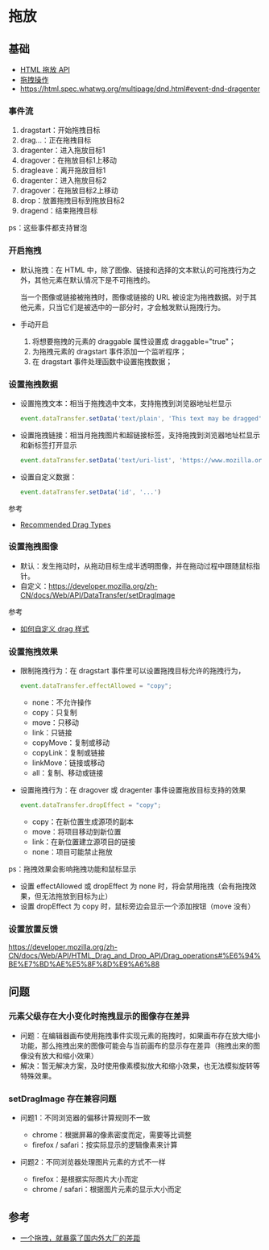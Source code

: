 # 拖放

## 基础

- [HTML 拖放 API](https://developer.mozilla.org/zh-CN/docs/Web/API/HTML_Drag_and_Drop_API)
- [拖拽操作](https://developer.mozilla.org/zh-CN/docs/Web/API/HTML_Drag_and_Drop_API/Drag_operations#dragfeedback)
- https://html.spec.whatwg.org/multipage/dnd.html#event-dnd-dragenter

### 事件流

1. dragstart：开始拖拽目标
2. drag...：正在拖拽目标
3. dragenter：进入拖放目标1
4. dragover：在拖放目标1上移动
5. dragleave：离开拖放目标1
6. dragenter：进入拖放目标2
7. dragover：在拖放目标2上移动
8. drop：放置拖拽目标到拖放目标2
9. dragend：结束拖拽目标

ps：这些事件都支持冒泡

### 开启拖拽

- 默认拖拽：在 HTML 中，除了图像、链接和选择的文本默认的可拖拽行为之外，其他元素在默认情况下是不可拖拽的。

    当一个图像或链接被拖拽时，图像或链接的 URL 被设定为拖拽数据。对于其他元素，只当它们是被选中的一部分时，才会触发默认拖拽行为。

- 手动开启

    1. 将想要拖拽的元素的 draggable 属性设置成 draggable="true"；
    2. 为拖拽元素的 dragstart 事件添加一个监听程序；
    3. 在 dragstart 事件处理函数中设置拖拽数据；

### 设置拖拽数据

- 设置拖拽文本：相当于拖拽选中文本，支持拖拽到浏览器地址栏显示

    ```js
    event.dataTransfer.setData('text/plain', 'This text may be dragged')
    ```

- 设置拖拽链接：相当月拖拽图片和超链接标签，支持拖拽到浏览器地址栏显示和新标签打开显示

    ```js
    event.dataTransfer.setData('text/uri-list', 'https://www.mozilla.org')
    ```

- 设置自定义数据：

    ```js
    event.dataTransfer.setData('id', '...')
    ```

参考

- [Recommended Drag Types](https://developer.mozilla.org/en-US/docs/Web/API/HTML_Drag_and_Drop_API/Recommended_drag_types)

### 设置拖拽图像

- 默认：发生拖动时，从拖动目标生成半透明图像，并在拖动过程中跟随鼠标指针。
- 自定义：https://developer.mozilla.org/zh-CN/docs/Web/API/DataTransfer/setDragImage

参考

- [如何自定义 drag 样式](https://segmentfault.com/a/1190000041881296)

### 设置拖拽效果

- 限制拖拽行为：在 dragstart 事件里可以设置拖拽目标允许的拖拽行为，

    ```js
    event.dataTransfer.effectAllowed = "copy";
    ```

    - none：不允许操作
    - copy：只复制
    - move：只移动
    - link：只链接
    - copyMove：复制或移动
    - copyLink：复制或链接
    - linkMove：链接或移动
    - all：复制、移动或链接

- 设置拖拽行为：在 dragover 或 dragenter 事件设置拖放目标支持的效果

    ```js
    event.dataTransfer.dropEffect = "copy";
    ```

    - copy：在新位置生成源项的副本
    - move：将项目移动到新位置
    - link：在新位置建立源项目的链接
    - none：项目可能禁止拖放


ps：拖拽效果会影响拖拽功能和鼠标显示

- 设置 effectAllowed 或 dropEffect 为 none 时，将会禁用拖拽（会有拖拽效果，但无法拖放到目标为止）
- 设置 dropEffect 为 copy 时，鼠标旁边会显示一个添加按钮（move 没有）

### 设置放置反馈

https://developer.mozilla.org/zh-CN/docs/Web/API/HTML_Drag_and_Drop_API/Drag_operations#%E6%94%BE%E7%BD%AE%E5%8F%8D%E9%A6%88

## 问题

### 元素父级存在大小变化时拖拽显示的图像存在差异

- 问题：在编辑器画布使用拖拽事件实现元素的拖拽时，如果画布存在放大缩小功能，那么拖拽出来的图像可能会与当前画布的显示存在差异（拖拽出来的图像没有放大和缩小效果）
- 解决：暂无解决方案，及时使用像素模拟放大和缩小效果，也无法模拟旋转等特殊效果。

### setDragImage 存在兼容问题

- 问题1：不同浏览器的偏移计算规则不一致

    - chrome：根据屏幕的像素密度而定，需要等比调整
    - firefox / safari：按实际显示的逻辑像素来计算

- 问题2：不同浏览器处理图片元素的方式不一样

    - firefox：是根据实际图片大小而定
    - chrome / safari：根据图片元素的显示大小而定



## 参考

- [一个拖拽，就暴露了国内外大厂的差距](https://zhuanlan.zhihu.com/p/505956645?utm_oi=35897751896064&utm_source=pocket_mylist)
